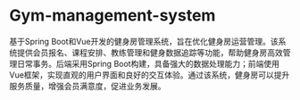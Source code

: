 # Gym-management-system
基于Spring Boot和Vue开发的健身房管理系统，旨在优化健身房运营管理。该系统提供会员报名、课程安排、教练管理和健身数据追踪等功能，帮助健身房高效管理日常事务。后端采用Spring Boot构建，具备强大的数据处理能力；前端使用Vue框架，实现直观的用户界面和良好的交互体验。通过该系统，健身房可以提升服务质量，增强会员满意度，促进业务发展。

